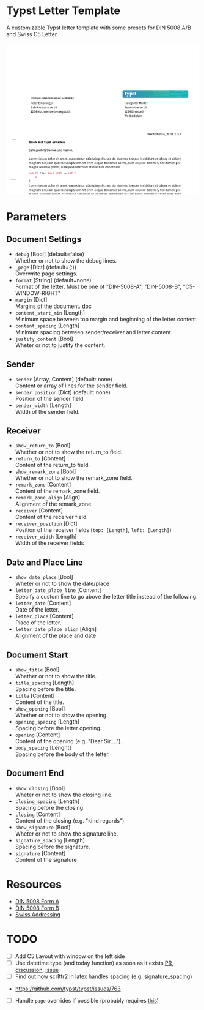 # Typst Letter Template

A customizable Typst letter template with some presets for DIN 5008 A/B and
Swiss C5 Letter.

![preview](./preview.png)
 
# Parameters

## Document Settings

 - `debug` [Bool] (default=false)  
   Whether or not to show the debug lines.
 - `_page` [Dict] (default=(:))  
   Overwrite page settings.
 - `format` [String] (default=none)  
   Format of the letter. Must be one of "DIN-5008-A", "DIN-5008-B", "C5-WINDOW-RIGHT"
 - `margin` [Dict]  
   Margins of the document. [doc](https://typst.app/docs/reference/layout/page/#parameters--margin)
 - `content_start_min` [Length]  
   Minimum space between top margin and beginning of the letter content.
 - `content_spacing` [Length]  
   Minimum spacing between sender/receiver and letter content.
 - `justify_content` [Bool]  
   Wheter or not to justify the content.
   
## Sender

 - `sender` [Array, Content] (default: none)  
   Content or array of lines for the sender field. 
 - `sender_position` [Dict] (default: none)  
   Position of the sender field.
 - `sender_width` [Length]  
   Width of the sender field.

## Receiver

 - `show_return_to` [Bool]  
   Whether or not to show the return_to field.
 - `return_to` [Content]  
   Content of the return_to field.
 - `show_remark_zone` [Bool]  
   Whether or not to show the remark_zone field.
 - `remark_zone` [Content]  
   Content of the remark_zone field.
 - `remark_zone_align` [Align]  
   Alignment of the remark_zone.
 - `receiver` [Content]  
   Content of the receiver field.
 - `receiver_position` [Dict]  
   Position of the receiver fields (`top: [Length]`, `left: [Length]`) 
 - `receiver_width` [Length]  
   Width of the receiver fields

## Date and Place Line

 - `show_date_place` [Bool]  
   Wheter or not to show the date/place
 - `letter_date_place_line` [Content]  
   Specify a custom line to go above the letter title instead of the following.
 - `letter_date` [Content]  
   Date of the letter.
 - `letter_place` [Content]  
   Place of the letter.
 - `letter_date_place_align` [Align]  
   Alignment of the place and date
   
## Document Start

 - `show_title` [Bool]  
   Whether or not to show the title.
 - `title_spacing` [Length]  
   Spacing before the title.
 - `title` [Content]  
   Content of the title.
 - `show_opening` [Bool]  
   Whether or not to show the opening.
 - `opening_spacing` [Length]  
   Spacing before the letter opening.
 - `opening` [Content]  
   Content of the opening (e.g. "Dear Sir....").
 - `body_spacing` [Lenght]  
   Spacing before the body of the letter.
   
## Document End
 - `show_closing` [Bool]  
   Wheter or not to show the closing line.
 - `closing_spacing` [Length]  
   Spacing before the closing.
 - `closing` [Content]  
   Content of the closing (e.g. "kind regards").
 - `show_signature` [Bool]  
   Wheter or not to show the signature line.
 - `signature_spacing` [Length]  
   Spacing before the signature.
 - `signature` [Content]  
   Content of the signature

# Resources

 - [DIN 5008 Form A](https://de.wikipedia.org/wiki/DIN_5008#/media/Datei:DIN_5008,_Form_A.svg)
 - [DIN 5008 Form B](https://de.wikipedia.org/wiki/DIN_5008#/media/Datei:DIN_5008_Form_B.svg)
 - [Swiss
   Addressing](https://www.post.ch/-/media/portal-opp/pm/dokumente/briefe-spezifikation-gestaltung.pdf?sc_lang=de&hash=BB181E74C5D3A0D1D49A954793EA670A)


# TODO
 - [ ] Add C5 Layout with window on the left side
 - [ ] Use datetime type (and today function) as soon as it exists
   [PR](https://github.com/typst/typst/pull/435),
   [discussion](https://github.com/typst/typst/issues/303),
   [issue](https://github.com/typst/typst/issues/204)
 - [ ] Find out how scrlttr2 in latex handles spacing (e.g. signature_spacing)
 - https://github.com/typst/typst/issues/763
 - [ ] Handle `page` overrides if possible (probably requires [this](https://github.com/typst/typst/issues/763))
